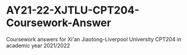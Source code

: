# AY21-22-XJTLU-CPT204-Coursework-Answer
Coursework answers for Xi'an Jiaotong-Liverpool University CPT204 in academic year 2021/2022
